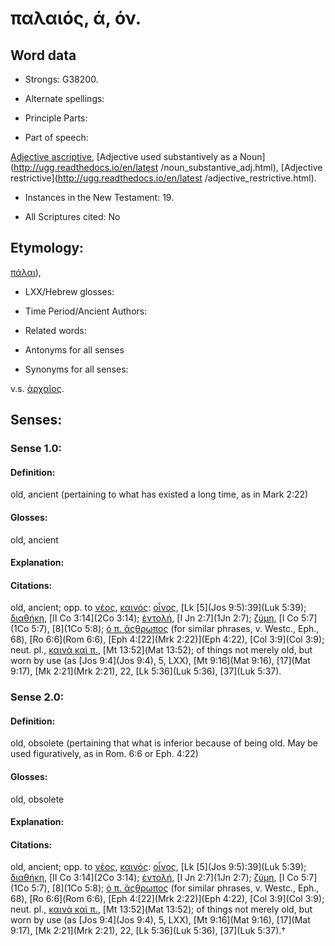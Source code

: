 # παλαιός, ά, όν.

<!-- Status: S2=NeedsReview -->
<!-- Lexica used for edits: BDAG, FFM, LN, A-S -->

## Word data

* Strongs: G38200.

* Alternate spellings:



* Principle Parts: 


* Part of speech: 

[Adjective ascriptive](http://ugg.readthedocs.io/en/latest/adjective_ascriptive.html),
[Adjective used substantively as a Noun](http://ugg.readthedocs.io/en/latest
/noun_substantive_adj.html),
[Adjective restrictive](http://ugg.readthedocs.io/en/latest
/adjective_restrictive.html).

* Instances in the New Testament: 19.

* All Scriptures cited: No

## Etymology: 

[πάλαι]()),

* LXX/Hebrew glosses: 


* Time Period/Ancient Authors: 


* Related words: 

* Antonyms for all senses

* Synonyms for all senses: 

 v.s. [ἀρχαῖος](../G07440/01.md).

## Senses: 


### Sense  1.0: 

#### Definition: 

old, ancient (pertaining to what has existed a long time, as in Mark 2:22)

#### Glosses: 

old, ancient 

#### Explanation: 


#### Citations: 

old, ancient; opp. to [νέος](), [καινός](): [οἶνος](), [Lk [5](Jos 9:5):39](Luk 5:39); [διαθήκη](), [II Co 3:14](2Co 3:14); [ἐντολή](), [I Jn 2:7](1Jn 2:7); [ζύμη](), [I Co 5:7](1Co 5:7), [8](1Co 5:8); [ὁ π. ἄςθρωπος]() (for similar phrases, v. Westc., Eph., 68), [Ro 6:6](Rom 6:6), [Eph 4:[22](Mrk 2:22)](Eph 4:22), [Col 3:9](Col 3:9); neut. pl., [καινὰ καὶ π.](), [Mt 13:52](Mat 13:52); of things not merely old, but worn by use (as [Jos 9:4](Jos 9:4), 5, LXX), [Mt 9:16](Mat 9:16), [17](Mat 9:17), [Mk 2:21](Mrk 2:21), 22, [Lk 5:36](Luk 5:36), [37](Luk 5:37).

### Sense  2.0: 

#### Definition: 

old, obsolete (pertaining that what is inferior because of being old.  May be used figuratively, as in Rom. 6:6 or Eph. 4:22)

#### Glosses: 

old, obsolete

#### Explanation:  

#### Citations: 

old, ancient; opp. to [νέος](), [καινός](): [οἶνος](), [Lk [5](Jos 9:5):39](Luk 5:39); [διαθήκη](), [II Co 3:14](2Co 3:14); [ἐντολή](), [I Jn 2:7](1Jn 2:7); [ζύμη](), [I Co 5:7](1Co 5:7), [8](1Co 5:8); [ὁ π. ἄςθρωπος]() (for similar phrases, v. Westc., Eph., 68), [Ro 6:6](Rom 6:6), [Eph 4:[22](Mrk 2:22)](Eph 4:22), [Col 3:9](Col 3:9); neut. pl., [καινὰ καὶ π.](), [Mt 13:52](Mat 13:52); of things not merely old, but worn by use (as [Jos 9:4](Jos 9:4), 5, LXX), [Mt 9:16](Mat 9:16), [17](Mat 9:17), [Mk 2:21](Mrk 2:21), 22, [Lk 5:36](Luk 5:36), [37](Luk 5:37).†